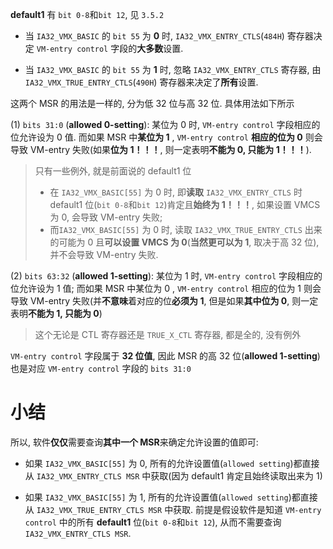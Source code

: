 
**default1** 有 `bit 0-8`和`bit 12`, 见 `3.5.2`

* 当 `IA32_VMX_BASIC` 的 `bit 55` 为 **0** 时, `IA32_VMX_ENTRY_CTLS`(`484H`) 寄存器决定 `VM-entry control` 字段的**大多数**设置.

* 当 `IA32_VMX_BASIC` 的 `bit 55` 为 **1** 时, 忽略 `IA32_VMX_ENTRY_CTLS` 寄存器, 由 `IA32_VMX_TRUE_ENTRY_CTLS`(`490H`) 寄存器来决定了**所有**设置.

这两个 MSR 的用法是一样的, 分为低 32 位与高 32 位. 具体用法如下所示

(1) `bits 31:0` (**allowed 0-setting**): 某位为 0 时, `VM-entry control` 字段相应的位允许设为 0 值. 而如果 MSR 中**某位为 1** , `VM-entry control` **相应的位为 0** 则会导致 VM-entry 失败(如果**位为 1！！！**, 则一定表明**不能为 0, 只能为 1！！！**).

> 只有一些例外, 就是前面说的 default1 位
> * 在 `IA32_VMX_BASIC[55]` 为 0 时, 即**读取** `IA32_VMX_ENTRY_CTLS` 时 default1 位(`bit 0-8`和`bit 12`)肯定且**始终为 1！！！**, 如果设置 VMCS 为 0, 会导致 VM-entry 失败;
> * 而`IA32_VMX_BASIC[55]` 为 0 时, 读取 `IA32_VMX_TRUE_ENTRY_CTLS` 出来的可能为 0 且**可以设置 VMCS 为 0**(**当然更可以为 1**, 取决于高 32 位), 并不会导致 VM-entry 失败.

(2) `bits 63:32` (**allowed 1-setting**): 某位为 1 时, `VM-entry control` 字段相应的位允许设为 1 值; 而如果 MSR 中某位为 0 , `VM-entry control` 相应的位为 1 则会导致 VM-entry 失败(并**不意味**着对应的位**必须为 1**, 但是如果**其中位为 0**, 则一定表明**不能为 1, 只能为 0**)

> 这个无论是 CTL 寄存器还是 `TRUE_X_CTL` 寄存器, 都是全的, 没有例外

`VM-entry control` 字段属于 **32 位值**, 因此 MSR 的高 32 位(**allowed 1-setting**)也是对应 `VM-entry control` 字段的 `bits 31:0`

# 小结

所以, 软件**仅仅**需要查询**其中一个 MSR**来确定允许设置的值即可:

* 如果 `IA32_VMX_BASIC[55]` 为 0, 所有的允许设置值(`allowed setting`)都直接从 `IA32_VMX_ENTRY_CTLS MSR` 中获取(因为 default1 肯定且始终读取出来为 1)

* 如果 `IA32_VMX_BASIC[55]` 为 1, 所有的允许设置值(`allowed setting`)都直接从 `IA32_VMX_TRUE_ENTRY_CTLS MSR` 中获取. 前提是假设软件是知道 `VM-entry control` 中的所有 **default1** 位(`bit 0-8`和`bit 12`), 从而不需要查询 `IA32_VMX_ENTRY_CTLS MSR`.